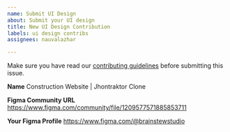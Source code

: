 ```yaml
---
name: Submit UI Design
about: Submit your UI design
title: New UI Design Contribution
labels: ui design contribs
assignees: nauvalazhar

---
```

Make sure you have read our [contributing guidelines](https://github.com/nauvalazhar/code-design/blob/main/CONTRIBUTING_DESIGN.md) before submitting this issue.

**Name**
Construction Website | Jhontraktor Clone 

**Figma Community URL**
https://www.figma.com/community/file/1209577571885853711

**Your Figma Profile**
https://www.figma.com/@brainstewstudio
